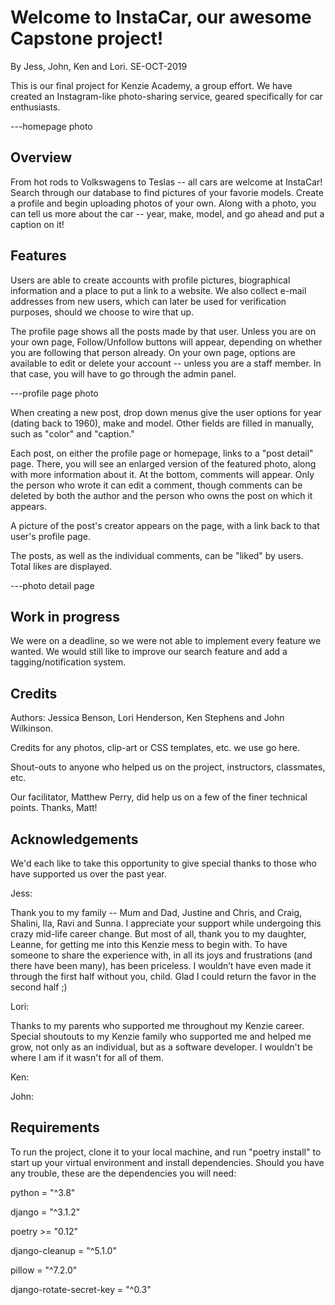 # Welcome to InstaCar, our awesome Capstone project!

By Jess, John, Ken and Lori.
SE-OCT-2019

This is our final project for Kenzie Academy, a group effort. We have created an Instagram-like photo-sharing service, geared specifically for car enthusiasts.

---homepage photo

## Overview

From hot rods to Volkswagens to Teslas -- all cars are welcome at InstaCar! Search through our database to find pictures of your favorie models. Create a profile and begin uploading photos of your own. Along with a photo, you can tell us more about the car -- year, make, model, and go ahead and put a caption on it!

## Features

Users are able to create accounts with profile pictures, biographical information and a place to put a link to a website. We also collect e-mail addresses from new users, which can later be used for verification purposes, should we choose to wire that up.

The profile page shows all the posts made by that user. Unless you are on your own page, Follow/Unfollow buttons will appear, depending on whether you are following that person already. On your own page, options are available to edit or delete your account -- unless you are a staff member. In that case, you will have to go through the admin panel.

---profile page photo

When creating a new post, drop down menus give the user options for year (dating back to 1960), make and model. Other fields are filled in manually, such as "color" and "caption."

Each post, on either the profile page or homepage, links to a "post detail" page. There, you will see an enlarged version of the featured photo, along with more information about it. At the bottom, comments will appear. Only the person who wrote it can edit a comment, though comments can be deleted by both the author and the person who owns the post on which it appears.

A picture of the post's creator appears on the page, with a link back to that user's profile page.

The posts, as well as the individual comments, can be "liked" by users. Total likes are displayed.

---photo detail page

## Work in progress

We were on a deadline, so we were not able to implement every feature we wanted. We would still like to improve our search feature and add a tagging/notification system.

## Credits

Authors: Jessica Benson, Lori Henderson, Ken Stephens and John Wilkinson.

Credits for any photos, clip-art or CSS templates, etc. we use go here.

Shout-outs to anyone who helped us on the project, instructors, classmates, etc.

Our facilitator, Matthew Perry, did help us on a few of the finer technical points. Thanks, Matt!

## Acknowledgements

We'd each like to take this opportunity to give special thanks to those who have supported us over the past year.

Jess:

Thank you to my family -- Mum and Dad, Justine and Chris, and Craig, Shalini, Ila, Ravi and Sunna. I appreciate your support while undergoing this crazy mid-life career change. But most of all, thank you to my daughter, Leanne, for getting me into this Kenzie mess to begin with. To have someone to share the experience with, in all its joys and frustrations (and there have been many), has been priceless. I wouldn’t have even made it through the first half without you, child. Glad I could return the favor in the second half ;)

Lori:

Thanks to my parents who supported me throughout my Kenzie career. Special shoutouts to my Kenzie family who supported me and helped me grow, not only as an individual, but as a software developer. I wouldn't be where I am if it wasn't for all of them.

Ken:

John:

## Requirements

To run the project, clone it to your local machine, and run "poetry install" to start up your virtual environment and install dependencies. Should you have any trouble, these are the dependencies you will need:

python = "^3.8"

django = "^3.1.2"

poetry >= "0.12"

django-cleanup = "^5.1.0"

pillow = "^7.2.0"

django-rotate-secret-key = "^0.3"
